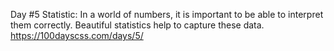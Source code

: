 Day #5
Statistic: In a world of numbers, it is important to be able to interpret them correctly. Beautiful statistics help to capture these data.
https://100dayscss.com/days/5/